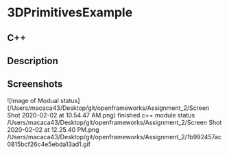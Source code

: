 # 3DPrimitivesExample
## C++
## Description
## Screenshots
![Image of Modual status]
(/Users/macaca43/Desktop/git/openframeworks/Assignment_2/Screen Shot 2020-02-02 at 10.54.47 AM.png)
finished c++ module status
/Users/macaca43/Desktop/git/openframeworks/Assignment_2/Screen Shot 2020-02-02 at 12.25.40 PM.png
/Users/macaca43/Desktop/git/openframeworks/Assignment_2/1b992457ac0815bcf26c4e5ebda13ad1.gif

